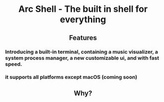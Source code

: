 # <center> Arc Shell - The built in shell for everything
## <center> Features
### Introducing a built-in terminal, containing a music visualizer, a system process manager, a new customizable ui, and with fast speed. 
### it supports all platforms except macOS (coming soon) 
## <center> Why?
